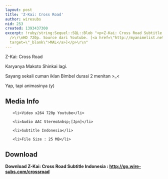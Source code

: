 ```yaml
---
layout: post
title: 'Z-Kai: Cross Road'
author: wiresubs
nid: 253
created: 1393437300
excerpt: !ruby/string:Sequel::SQL::Blob "<p>Z-Kai: Cross Road Subtitle Indonesia.<br
  />\r\nHD 720p. Source dari Youtube. [<a href=\"http://myanimelist.net/anime/22839/Z-Kai:_Cross_Road\"
  target=\"_blank\">MAL</a>]</p>\r\n"
---
```

<p class="rtecenter">Z-Kai: Cross Road</p>

<p class="rtejustify">Karyanya Makoto Shinkai lagi.<br />
Sayang sekali cuman iklan Bimbel durasi 2 menitan &gt;_&lt;<br />
Yap, tapi animasinya (y)</p>

<h2>Media Info</h2>

<ul>
	<li>Video x264 720p Youtube</li>
	<li>Audio AAC Stereo&nbsp;[Jpn]</li>
	<li>Subtitle Indonesia</li>
	<li>File Size : 25 MB</li>
</ul>

<h2>Download</h2>

<p><strong>Download Z-Kai: Cross Road Subtitle&nbsp;Indonesia&nbsp;: <a href="http://go.wire-subs.com/crossroad" target="_blank">http://go.wire-subs.com/crossroad</a></strong></p>
